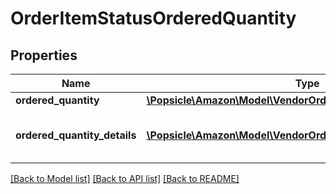 # OrderItemStatusOrderedQuantity

## Properties
Name | Type | Description | Notes
------------ | ------------- | ------------- | -------------
**ordered_quantity** | [**\Popsicle\Amazon\Model\VendorOrders\ItemQuantity**](ItemQuantity.md) |  | [optional] 
**ordered_quantity_details** | [**\Popsicle\Amazon\Model\VendorOrders\OrderedQuantityDetails[]**](OrderedQuantityDetails.md) | Details of item quantity ordered. | [optional] 

[[Back to Model list]](../../README.md#documentation-for-models) [[Back to API list]](../../README.md#documentation-for-api-endpoints) [[Back to README]](../../README.md)

